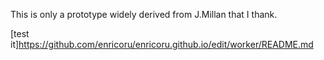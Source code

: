 This is only a prototype widely derived from J.Millan  that I thank.

[test it]https://github.com/enricoru/enricoru.github.io/edit/worker/README.md
